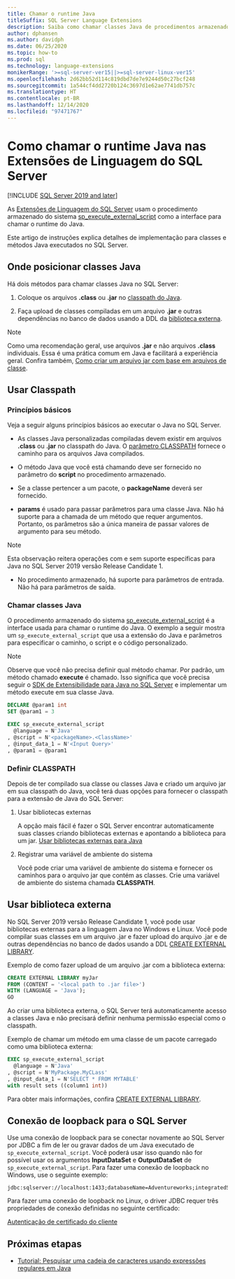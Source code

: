 ```yaml
---
title: Chamar o runtime Java
titleSuffix: SQL Server Language Extensions
description: Saiba como chamar classes Java de procedimentos armazenados do SQL Server usando a Extensão da Linguagem do SQL Server.
author: dphansen
ms.author: davidph
ms.date: 06/25/2020
ms.topic: how-to
ms.prod: sql
ms.technology: language-extensions
monikerRange: '>=sql-server-ver15||>=sql-server-linux-ver15'
ms.openlocfilehash: 2d62bb52d114c819dbd7de7e9244d50c27bcf248
ms.sourcegitcommit: 1a544cf4dd2720b124c3697d1e62ae7741db757c
ms.translationtype: HT
ms.contentlocale: pt-BR
ms.lasthandoff: 12/14/2020
ms.locfileid: "97471767"
---
```

# <a name="how-to-call-the-java-runtime-in-sql-server-language-extensions"></a>Como chamar o runtime Java nas Extensões de Linguagem do SQL Server
[!INCLUDE [SQL Server 2019 and later](../../includes/applies-to-version/sqlserver2019.md)]

As [Extensões de Linguagem do SQL Server](../language-extensions-overview.md) usam o procedimento armazenado do sistema [sp_execute_external_script](../../relational-databases/system-stored-procedures/sp-execute-external-script-transact-sql.md) como a interface para chamar o runtime do Java. 

Este artigo de instruções explica detalhes de implementação para classes e métodos Java executados no SQL Server.

## <a name="where-to-place-java-classes"></a>Onde posicionar classes Java

Há dois métodos para chamar classes Java no SQL Server:

1. Coloque os arquivos **.class** ou **.jar** no [classpath do Java](#classpath). 

2. Faça upload de classes compiladas em um arquivo **.jar** e outras dependências no banco de dados usando a DDL da [biblioteca externa](#external-library). 

> [!NOTE]
> Como uma recomendação geral, use arquivos **.jar** e não arquivos **.class** individuais. Essa é uma prática comum em Java e facilitará a experiência geral. Confira também, [Como criar um arquivo jar com base em arquivos de classe](create-a-java-jar-file-from-class-files.md).

<a name="classpath"></a>

## <a name="use-classpath"></a>Usar Classpath

### <a name="basic-principles"></a>Princípios básicos

Veja a seguir alguns princípios básicos ao executar o Java no SQL Server.

* As classes Java personalizadas compiladas devem existir em arquivos **.class** ou **.jar** no classpath do Java. O [parâmetro CLASSPATH](#set-classpath) fornece o caminho para os arquivos Java compilados. 

* O método Java que você está chamando deve ser fornecido no parâmetro do **script** no procedimento armazenado.

* Se a classe pertencer a um pacote, o **packageName** deverá ser fornecido.

* **params** é usado para passar parâmetros para uma classe Java. Não há suporte para a chamada de um método que requer argumentos. Portanto, os parâmetros são a única maneira de passar valores de argumento para seu método. 

> [!NOTE]
> Esta observação reitera operações com e sem suporte específicas para Java no SQL Server 2019 versão Release Candidate 1.
> * No procedimento armazenado, há suporte para parâmetros de entrada. Não há para parâmetros de saída.

### <a name="call-java-class"></a>Chamar classes Java

O procedimento armazenado do sistema [sp_execute_external_script](../../relational-databases/system-stored-procedures/sp-execute-external-script-transact-sql.md) é a interface usada para chamar o runtime do Java. O exemplo a seguir mostra um `sp_execute_external_script` que usa a extensão do Java e parâmetros para especificar o caminho, o script e o código personalizado.

> [!NOTE]
> Observe que você não precisa definir qual método chamar. Por padrão, um método chamado **execute** é chamado. Isso significa que você precisa seguir o [SDK de Extensibilidade para Java no SQL Server](extensibility-sdk-java-sql-server.md) e implementar um método execute em sua classe Java.

```sql
DECLARE @param1 int
SET @param1 = 3

EXEC sp_execute_external_script
  @language = N'Java'
, @script = N'<packageName>.<ClassName>'
, @input_data_1 = N'<Input Query>'
, @param1 = @param1
```

<a name="set-classpath"></a>

### <a name="set-classpath"></a>Definir CLASSPATH

Depois de ter compilado sua classe ou classes Java e criado um arquivo jar em sua classpath do Java, você terá duas opções para fornecer o classpath para a extensão de Java do SQL Server:

1. Usar bibliotecas externas

    A opção mais fácil é fazer o SQL Server encontrar automaticamente suas classes criando bibliotecas externas e apontando a biblioteca para um jar. [Usar bibliotecas externas para Java](#external-library)

2. Registrar uma variável de ambiente do sistema

    Você pode criar uma variável de ambiente do sistema e fornecer os caminhos para o arquivo jar que contém as classes. Crie uma variável de ambiente do sistema chamada **CLASSPATH**.

<a name="external-library"></a>

## <a name="use-external-library"></a>Usar biblioteca externa

No SQL Server 2019 versão Release Candidate 1, você pode usar bibliotecas externas para a linguagem Java no Windows e Linux. Você pode compilar suas classes em um arquivo .jar e fazer upload do arquivo .jar e de outras dependências no banco de dados usando a DDL [CREATE EXTERNAL LIBRARY](../../t-sql/statements/create-external-library-transact-sql.md).

Exemplo de como fazer upload de um arquivo .jar com a biblioteca externa:

```sql 
CREATE EXTERNAL LIBRARY myJar
FROM (CONTENT = '<local path to .jar file>') 
WITH (LANGUAGE = 'Java'); 
GO
```

Ao criar uma biblioteca externa, o SQL Server terá automaticamente acesso a classes Java e não precisará definir nenhuma permissão especial como o classpath.

Exemplo de chamar um método em uma classe de um pacote carregado como uma biblioteca externa:

```sql
EXEC sp_execute_external_script
  @language = N'Java'
, @script = N'MyPackage.MyCLass'
, @input_data_1 = N'SELECT * FROM MYTABLE'
with result sets ((column1 int))
```

Para obter mais informações, confira [CREATE EXTERNAL LIBRARY](../../t-sql/statements/create-external-library-transact-sql.md).

## <a name="loopback-connection-to-sql-server"></a>Conexão de loopback para o SQL Server

Use uma conexão de loopback para se conectar novamente ao SQL Server por JDBC a fim de ler ou gravar dados de um Java executado de `sp_execute_external_script`. Você poderá usar isso quando não for possível usar os argumentos **InputDataSet** e **OutputDataSet** de `sp_execute_external_script`.
Para fazer uma conexão de loopback no Windows, use o seguinte exemplo:

```
jdbc:sqlserver://localhost:1433;databaseName=Adventureworks;integratedSecurity=true;
``` 

Para fazer uma conexão de loopback no Linux, o driver JDBC requer três propriedades de conexão definidas no seguinte certificado:

[Autenticação de certificado do cliente](https://github.com/microsoft/mssql-jdbc/wiki/Client-Certificate-Authentication-for-Loopback-Scenarios)


## <a name="next-steps"></a>Próximas etapas

+ [Tutorial: Pesquisar uma cadeia de caracteres usando expressões regulares em Java](../tutorials/search-for-string-using-regular-expressions-in-java.md)